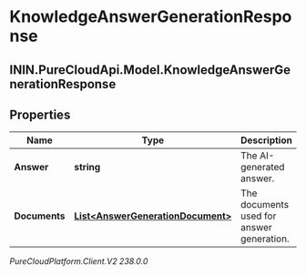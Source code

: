 # KnowledgeAnswerGenerationResponse

## ININ.PureCloudApi.Model.KnowledgeAnswerGenerationResponse

## Properties

|Name | Type | Description | Notes|
|------------ | ------------- | ------------- | -------------|
| **Answer** | **string** | The AI-generated answer. | [optional] |
| **Documents** | [**List&lt;AnswerGenerationDocument&gt;**](AnswerGenerationDocument) | The documents used for answer generation. | [optional] |



_PureCloudPlatform.Client.V2 238.0.0_
